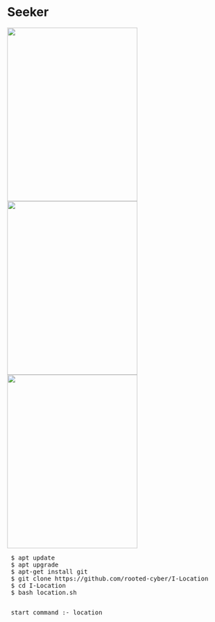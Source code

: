 # Seeker

<img src="https://github.com/rooted-cyber/I-Location/image/raw/master/I-Location.png" style="width:300px;height:400px;">
<img src="https://github.com/rooted-cyber/I-Location/image/raw/master/I-Location2.png" style="width:300px;height:400px;">
<img src="https://github.com/rooted-cyber/I-Location/image/raw/master/I-Location3.png" style="width:300px;height:400px;">

<pre>
 $ apt update
 $ apt upgrade
 $ apt-get install git
 $ git clone https://github.com/rooted-cyber/I-Location
 $ cd I-Location
 $ bash location.sh
 </pre>
 
 <pre>
 start command :- location</pre>
